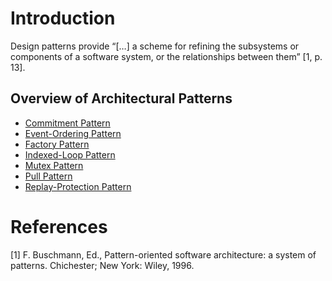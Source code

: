 # Introduction

Design patterns provide “[…] a scheme for refining the subsystems or components of a software system, or the relationships between them” [1, p. 13].

## Overview of Architectural Patterns

* [Commitment Pattern](Commitment%20Pattern/README.md)
* [Event-Ordering Pattern](Event-Ordering%20Pattern/README.md)
* [Factory Pattern](Factory%20Pattern/README.md)
* [Indexed-Loop Pattern](Indexed-Loop%20Pattern/README.md)
* [Mutex Pattern](Mutex%20Pattern/README.md)
* [Pull Pattern](Pull%20Pattern/README.md)
* [Replay-Protection Pattern](Replay-Protection%20Pattern/README.md)

# References

[1] F. Buschmann, Ed., Pattern-oriented software architecture: a system of patterns. Chichester; New York: Wiley, 1996.
